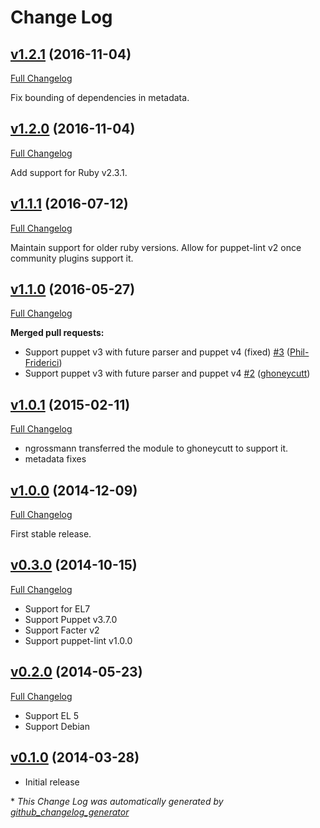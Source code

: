 # Change Log

## [v1.2.1](https://github.com/ghoneycutt/puppet-module-timezone/tree/v1.2.1) (2016-11-04)
[Full Changelog](https://github.com/ghoneycutt/puppet-module-timezone/compare/v1.2.0...v1.2.1)

Fix bounding of dependencies in metadata.

## [v1.2.0](https://github.com/ghoneycutt/puppet-module-timezone/tree/v1.2.0) (2016-11-04)
[Full Changelog](https://github.com/ghoneycutt/puppet-module-timezone/compare/v1.1.1...v1.2.0)

Add support for Ruby v2.3.1.

## [v1.1.1](https://github.com/ghoneycutt/puppet-module-timezone/tree/v1.1.1) (2016-07-12)
[Full Changelog](https://github.com/ghoneycutt/puppet-module-timezone/compare/v1.1.0...v1.1.1)

Maintain support for older ruby versions.
Allow for puppet-lint v2 once community plugins support it.

## [v1.1.0](https://github.com/ghoneycutt/puppet-module-timezone/tree/v1.1.0) (2016-05-27)
[Full Changelog](https://github.com/ghoneycutt/puppet-module-timezone/compare/v1.0.1...v1.1.0)

**Merged pull requests:**

- Support puppet v3 with future parser and puppet v4 \(fixed\) [\#3](https://github.com/ghoneycutt/puppet-module-timezone/pull/3) ([Phil-Friderici](https://github.com/Phil-Friderici))
- Support puppet v3 with future parser and puppet v4 [\#2](https://github.com/ghoneycutt/puppet-module-timezone/pull/2) ([ghoneycutt](https://github.com/ghoneycutt))

## [v1.0.1](https://github.com/ghoneycutt/puppet-module-timezone/tree/v1.0.1) (2015-02-11)
[Full Changelog](https://github.com/ghoneycutt/puppet-module-timezone/compare/v1.0.0...v1.0.1)

* ngrossmann transferred the module to ghoneycutt to support it.
* metadata fixes

## [v1.0.0](https://github.com/ghoneycutt/puppet-module-timezone/tree/v1.0.0) (2014-12-09)
[Full Changelog](https://github.com/ghoneycutt/puppet-module-timezone/compare/v0.3.0...v1.0.0)

First stable release.

## [v0.3.0](https://github.com/ghoneycutt/puppet-module-timezone/tree/v0.3.0) (2014-10-15)
[Full Changelog](https://github.com/ghoneycutt/puppet-module-timezone/compare/v0.2.0...v0.3.0)

* Support for EL7
* Support Puppet v3.7.0
* Support Facter v2
* Support puppet-lint v1.0.0

## [v0.2.0](https://github.com/ghoneycutt/puppet-module-timezone/tree/v0.2.0) (2014-05-23)
[Full Changelog](https://github.com/ghoneycutt/puppet-module-timezone/compare/v0.1.0...v0.2.0)

* Support EL 5
* Support Debian

## [v0.1.0](https://github.com/ghoneycutt/puppet-module-timezone/tree/v0.1.0) (2014-03-28)

* Initial release

\* *This Change Log was automatically generated by [github_changelog_generator](https://github.com/skywinder/Github-Changelog-Generator)*
